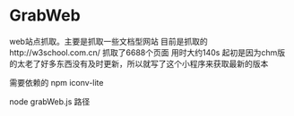 GrabWeb
=======
web站点抓取。主要是抓取一些文档型网站 
目前是抓取的http://w3school.com.cn/  抓取了6688个页面 用时大约140s
起初是因为chm版的太老了好多东西没有及时更新，所以就写了这个小程序来获取最新的版本

需要依赖的 npm iconv-lite

node grabWeb.js 路径



